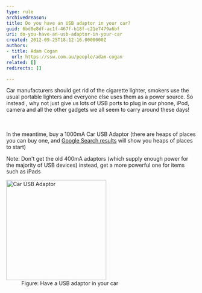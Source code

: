 ```yaml
---
type: rule
archivedreason: 
title: Do you have an USB adaptor in your car?
guid: 6bd8e8df-ac1f-467f-b18f-c21e7479a6bf
uri: do-you-have-an-usb-adaptor-in-your-car
created: 2012-09-25T18:12:16.0000000Z
authors:
- title: Adam Cogan
  url: https://ssw.com.au/people/adam-cogan
related: []
redirects: []

---
```



<p>​Car manufacturers should get rid of the cigarette lighter, smokers use the usual portable lighters and everyone else uses them as a power source. So instead , why not just give us lots of USB ports to plug in our phone, iPod, camera and all the other gadgets we all seem to carry around these days!<br></p>
<br><excerpt class='endintro'></excerpt><br>
In the meantime, buy a 1000mA Car USB Adaptor (there are heaps of places you can buy one, and <a target="_blank" class="external" href="https&#58;//www.google.com/search?hl=en&amp;q=usb+car+charger+adaptor"> Google Search results</a> will show you heaps of places to start)<p></p>
                <p>Note&#58; Don't get the old 400mA adaptors (which supply enough power for the majority of USB devices) instead, get a more powerful one for items such as iPads​</p>
                <dl class="image">
                    <dt><img alt="Car USB Adaptor" src="/PublishingImages/USBCar.jpg" style="width&#58;265px;height&#58;265px;" /></dt>
                    <dd>Figure&#58; Have a&#160;USB adaptor in your car</dd>
                </dl>



